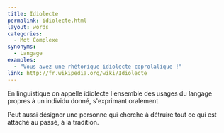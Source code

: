 ```yaml
---
title: Idiolecte
permalink: idiolecte.html
layout: words
categories:
  - Mot Complexe
synonyms:
  - Langage
examples:
  - "Vous avez une rhétorique idiolecte coprolalique !"
link: http://fr.wikipedia.org/wiki/Idiolecte
---
```


En linguistique on appelle idiolecte l'ensemble des usages du langage propres à un individu donné, s'exprimant oralement.

Peut aussi désigner une personne qui cherche à détruire tout ce qui est attaché au passé, à la tradition. 
